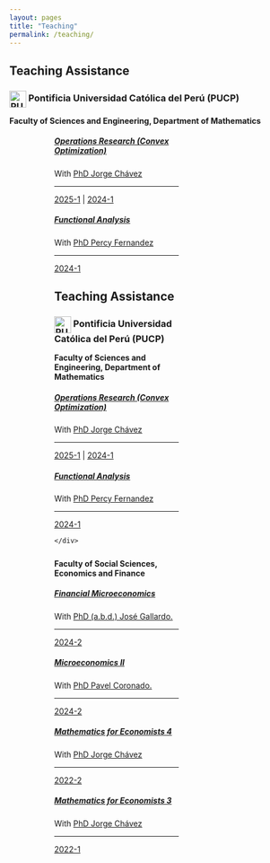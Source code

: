 ```yaml
---
layout: pages
title: "Teaching"
permalink: /teaching/
---
```


<style>
  .content-teaching {
    max-width: 800px;
    margin: 0 auto;
  }
  
  .content-teaching h2,
  .content-teaching h3,
  .content-teaching h4 {
    text-align: left;
    margin-left: 0;
  }

  h3{

    margin-bottom: -10px !important;

  }

  h2 {
    margin-bottom: 20px;
  }
  
  h4 {
    margin: 25px 0px 15px 0px;
  }
  
  .card-body {
    text-align: left;
  }
  
  @media (max-width: 768px) {
    .card {
      width: 90%;
      margin: 10px 0;
    }
    
    h4 {
      margin-left: 5px;
    }
    
    div[style*="margin-left: 60px;"] {
      margin-left: 0 !important;
    }
  }
</style>


## Teaching Assistance

### <img src="{{ '/assets/img/institutions/pucp-logo.png' | relative_url }}" draggable="false" alt="PUCP Logo" style="height: 30px; vertical-align: middle;"> Pontificia Universidad Católica del Perú (PUCP)

#### Faculty of Sciences and Engineering, Department of Mathematics

<div style="margin-left: 60px;">
   <div class="card" style="width:50%; margin-left: 20px;">
      <div class="card-body">
        <h5 class="card-title"><a href="https://marcelogallardob.github.io/files/courses/Optimization/1/2024/1/Optimization_IOP224-2024-1-SILABO.PDF" target="_blank">Operations Research (Convex Optimization)</a></h5>
        <p class="card-text">
          With <a href="https://www.pucp.edu.pe/profesor/jorge-chavez-fuentes" target="_blank">PhD Jorge Chávez</a>
        </p>
        <hr>
        <p class="card-text">
          <a href="{{ "/courses/optimization-i/2025-1" | relative_url }}">2025-1</a>
          |
          <a href="{{ "/courses/optimization-i/2024-1" | relative_url }}">2024-1</a>
        </p>
      </div>
    </div>

   <div class="card" style="width:50%; margin-left: 20px;">
      <div class="card-body">
        <h5 class="card-title"><a href="https://MarceloGallardoB.github.io/files/courses/Functional-analysis/Functional_analisis1MAT33-2024-1-SILABO.PDF" target="_blank">Functional Analysis</a></h5>
        <p class="card-text">
          With <a href="https://www.pucp.edu.pe/profesor/percy-fernandez-sanchez" target="_blank">PhD Percy Fernandez</a>
        </p>
        <hr>
        <p class="card-text">
          <a href="{{ "/courses/functional-analysis/2024-1" | relative_url }}">2024-1</a>
        </p>
      </div>

<div class="content-teaching">
  <div>
    <h2>Teaching Assistance</h2>
    <h3>
      <img src="{{ '/assets/img/institutions/pucp-logo.png' | relative_url }}" draggable="false" alt="PUCP Logo" style="height: 30px; vertical-align: middle;"> Pontificia Universidad Católica del Perú (PUCP)
    </h3>
    <h4>Faculty of Sciences and Engineering, Department of Mathematics</h4>
  </div>
  
  <div class="card">
    <div class="card-body">
      <h5 class="card-title">
        <a href="https://MarceloGallardoB.github.io/files/SyllabusIOP224.pdf" target="_blank">Operations Research (Convex Optimization)</a>
      </h5>
      <p class="card-text">
        With <a href="https://www.pucp.edu.pe/profesor/jorge-chavez-fuentes" target="_blank">PhD Jorge Chávez</a>
      </p>
      <hr>
      <p class="card-text">
        <a href="{{ "/courses/optimization-i/2025-1" | relative_url }}">2025-1</a> |
        <a href="{{ "/courses/optimization-i/2024-1" | relative_url }}">2024-1</a>
      </p>
    </div>
  </div>
  
  <div class="card">
    <div class="card-body">
      <h5 class="card-title">
        <a href="https://MarceloGallardoB.github.io/files/1MAT33-2024-1-SILABO.PDF" target="_blank">Functional Analysis</a>
      </h5>
      <p class="card-text">
        With <a href="https://www.pucp.edu.pe/profesor/percy-fernandez-sanchez" target="_blank">PhD Percy Fernandez</a>
      </p>
      <hr>
      <p class="card-text">
        <a href="{{ "/courses/functional-analysis/2024-1" | relative_url }}">2024-1</a>
      </p>

    </div>
  </div>
  
  <div>
    <h4>Faculty of Social Sciences, Economics and Finance</h4>
  </div>
  
  <div class="card">
    <div class="card-body">
      <h5 class="card-title">
        <a href="https://facultad.pucp.edu.pe/ciencias-sociales/cursos/microeconomia-financiera/" target="_blank">Financial Microeconomics</a>
      </h5>
      <p class="card-text">
        With <a href="https://es.wikipedia.org/wiki/Jos%C3%A9_Gallardo_Ku" target="_blank">PhD (a.b.d.) José Gallardo.</a>
      </p>
      <hr>
      <p class="card-text">
        <a href="{{ "/courses/financial-microeconomics/2024-2/" | relative_url }}">2024-2</a>
      </p>
    </div>
  </div>
  
  <div class="card">
    <div class="card-body">
      <h5 class="card-title">
        <a href="https://facultad.pucp.edu.pe/ciencias-sociales/cursos/microeconomia-2/" target="_blank">Microeconomics II</a>
      </h5>
      <p class="card-text">
        With <a href="https://www.pucp.edu.pe/profesor/pavel-coronado-castellanos" target="_blank">PhD Pavel Coronado.</a>
      </p>
      <hr>
      <p class="card-text">
        <a href="{{ "/courses/microeconomics/2024-2" | relative_url }}">2024-2</a>
      </p>
    </div>
  </div>
  
  <div class="card">
    <div class="card-body">
      <h5 class="card-title">
        <a href="https://facultad.pucp.edu.pe/ciencias-sociales/cursos/matematicas-para-economistas/" target="_blank">Mathematics for Economists 4</a>
      </h5>
      <p class="card-text">
        With <a href="https://www.pucp.edu.pe/profesor/jorge-chavez-fuentes" target="_blank">PhD Jorge Chávez</a>
      </p>
      <hr>
      <p class="card-text">
        <a href="{{ "/courses/mathematics-for-economists-4/2022-2" | relative_url }}">2022-2</a>
      </p>
    </div>
  </div>
  
  <div class="card">
    <div class="card-body">
      <h5 class="card-title">
        <a href="https://facultad.pucp.edu.pe/ciencias-sociales/cursos/matematicas-para-economistas/" target="_blank">Mathematics for Economists 3</a>
      </h5>
      <p class="card-text">
        With <a href="https://www.pucp.edu.pe/profesor/jorge-chavez-fuentes" target="_blank">PhD Jorge Chávez</a>
      </p>
      <hr>
      <p class="card-text">
        <a href="{{ "/courses/mathematics-for-economists-3/2022-1" | relative_url }}">2022-1</a>
      </p>
    </div>
  </div>
</div>
